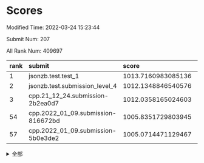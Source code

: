 # Scores

Modified Time: 2022-03-24 15:23:44

Submit Num: 207

All Rank Num: 409697

| rank |               submit               |       score        |       sigma        | pk_num |
| :--- | :--------------------------------- | :----------------- | :----------------- | :----- |
| 1    | jsonzb.test.test_1                 | 1013.7160983085136 | 0.8365717320266743 | 7920   |
| 2    | jsonzb.test.submission_level_4     | 1012.1348846540576 | 0.776673805440415  | 7918   |
| 3    | cpp.21_12_24.submission-2b2ea0d7   | 1012.0358165024603 | 0.7724989165116732 | 7915   |
| 54   | cpp.2022_01_09.submission-816672bd | 1005.8351729803945 | 0.7189689163811304 | 7912   |
| 57   | cpp.2022_01_09.submission-5b0e3de2 | 1005.0714471129467 | 0.718715923412023  | 7918   |


<details>
<summary>全部</summary>

| rank |                 submit                 |       score        |       sigma        | pk_num |
| :--- | :------------------------------------- | :----------------- | :----------------- | :----- |
| 1    | jsonzb.test.test_1                     | 1013.7160983085136 | 0.8365717320266743 | 7920   |
| 2    | jsonzb.test.submission_level_4         | 1012.1348846540576 | 0.776673805440415  | 7918   |
| 3    | cpp.21_12_24.submission-2b2ea0d7       | 1012.0358165024603 | 0.7724989165116732 | 7915   |
| 4    | gobigger.level_3.submission_level_3_24 | 1011.8951002491457 | 0.7944233770885107 | 7923   |
| 5    | gobigger.level_3.submission_level_3_49 | 1011.5277102763874 | 0.7615308017026402 | 7915   |
| 6    | gobigger.level_3.submission_level_3_36 | 1011.0215849538172 | 0.7836622592912686 | 7924   |
| 7    | gobigger.level_3.submission_level_3_19 | 1010.7448055436486 | 0.7757210458557328 | 7917   |
| 8    | gobigger.level_3.submission_level_3_45 | 1010.671136042689  | 0.755873754533727  | 7914   |
| 9    | gobigger.level_3.submission_level_3_27 | 1010.5574450038441 | 0.7759170713876479 | 7908   |
| 10   | gobigger.level_3.submission_level_3_12 | 1010.5190220003396 | 0.7453458803225916 | 7919   |
| 11   | gobigger.level_3.submission_level_3_22 | 1010.4840785904198 | 0.781783229216703  | 7917   |
| 12   | gobigger.level_3.submission_level_3_28 | 1010.4687908695854 | 0.7647859200866269 | 7916   |
| 13   | gobigger.level_3.submission_level_3_16 | 1010.4219767567674 | 0.7600763138746629 | 7914   |
| 14   | gobigger.level_3.submission_level_3_18 | 1010.4183968015509 | 0.7605338371456722 | 7917   |
| 15   | gobigger.level_3.submission_level_3_15 | 1010.4101489102435 | 0.7567161244777446 | 7917   |
| 16   | gobigger.level_3.submission_level_3_33 | 1010.3365053246091 | 0.7591164917616432 | 7915   |
| 17   | gobigger.level_3.submission_level_3_1  | 1010.2901770479915 | 0.7628217341307614 | 7913   |
| 18   | gobigger.level_3.submission_level_3_21 | 1010.2702843184544 | 0.769624711211944  | 7916   |
| 19   | gobigger.level_3.submission_level_3_47 | 1010.2430201691436 | 0.7572599026772415 | 7922   |
| 20   | gobigger.level_3.submission_level_3_30 | 1010.2100469681549 | 0.7527310923132192 | 7919   |
| 21   | gobigger.level_3.submission_level_3_11 | 1010.193888588871  | 0.7402677013490897 | 7915   |
| 22   | gobigger.level_3.submission_level_3_34 | 1010.1682213450675 | 0.7739628279058283 | 7919   |
| 23   | gobigger.level_3.submission_level_3_39 | 1010.110601175784  | 0.7364885254547782 | 7918   |
| 24   | gobigger.level_3.submission_level_3_25 | 1010.0270554996968 | 0.7487643113161354 | 7919   |
| 25   | gobigger.level_3.submission_level_3_29 | 1009.964612155677  | 0.7626571918002369 | 7917   |
| 26   | gobigger.level_3.submission_level_3_42 | 1009.9561447934661 | 0.7637449306264594 | 7922   |
| 27   | gobigger.level_3.submission_level_3_0  | 1009.916647202651  | 0.756841875628237  | 7918   |
| 28   | gobigger.level_3.submission_level_3_48 | 1009.8934051752428 | 0.76136776007907   | 7918   |
| 29   | gobigger.level_3.submission_level_3_20 | 1009.8851133013449 | 0.7171397949273309 | 7914   |
| 30   | gobigger.level_3.submission_level_3_13 | 1009.7922476523252 | 0.7517181811872868 | 7918   |
| 31   | gobigger.level_3.submission_level_3_6  | 1009.7090044199434 | 0.7396623783906385 | 7912   |
| 32   | gobigger.level_3.submission_level_3_2  | 1009.6450013509472 | 0.7634614904062332 | 7916   |
| 33   | gobigger.level_3.submission_level_3_9  | 1009.6435317415079 | 0.7695063246798213 | 7921   |
| 34   | gobigger.level_3.submission_level_3_41 | 1009.6385085258944 | 0.7660670652625071 | 7917   |
| 35   | gobigger.level_3.submission_level_3_8  | 1009.6233374003385 | 0.729439356669513  | 7915   |
| 36   | gobigger.level_3.submission_level_3_5  | 1009.589762015069  | 0.7416234688017012 | 7915   |
| 37   | gobigger.level_3.submission_level_3_14 | 1009.5892117888583 | 0.7650843507870538 | 7919   |
| 38   | gobigger.level_3.submission_level_3_43 | 1009.5526974791509 | 0.7660577463566381 | 7919   |
| 39   | gobigger.level_3.submission_level_3_4  | 1009.5062136583622 | 0.7428112059999535 | 7918   |
| 40   | gobigger.level_3.submission_level_3_40 | 1009.2087530192787 | 0.7411821489893086 | 7918   |
| 41   | gobigger.level_3.submission_level_3_32 | 1009.1768482574067 | 0.7531377262337622 | 7921   |
| 42   | gobigger.level_3.submission_level_3_26 | 1009.152204454535  | 0.7594087780040135 | 7918   |
| 43   | gobigger.level_3.submission_level_3_3  | 1009.1026344883791 | 0.7345259446663268 | 7917   |
| 44   | gobigger.level_3.submission_level_3_38 | 1009.0586318610303 | 0.7706727987533599 | 7918   |
| 45   | gobigger.level_3.submission_level_3_17 | 1009.0426012685933 | 0.7491023333258473 | 7918   |
| 46   | gobigger.level_3.submission_level_3_23 | 1008.9270037568399 | 0.7676161566099949 | 7918   |
| 47   | gobigger.level_3.submission_level_3_31 | 1008.8731472549957 | 0.74877156492042   | 7916   |
| 48   | gobigger.level_3.submission_level_3_10 | 1008.8602695425268 | 0.7455491695943829 | 7917   |
| 49   | gobigger.level_3.submission_level_3_7  | 1008.6773826343741 | 0.7625664415423006 | 7916   |
| 50   | gobigger.level_3.submission_level_3_46 | 1008.5672718413726 | 0.7440999215687822 | 7920   |
| 51   | gobigger.level_3.submission_level_3_35 | 1008.5033415280037 | 0.7225795413401332 | 7916   |
| 52   | gobigger.level_3.submission_level_3_44 | 1008.321420422665  | 0.7621191584490311 | 7912   |
| 53   | gobigger.level_3.submission_level_3_37 | 1007.4230146430137 | 0.741076873959013  | 7919   |
| 54   | cpp.2022_01_09.submission-816672bd     | 1005.8351729803945 | 0.7189689163811304 | 7912   |
| 55   | gobigger.level_1.submission_level_1_11 | 1005.329310662577  | 0.7146635597854962 | 7915   |
| 56   | gobigger.level_1.submission_level_1_19 | 1005.1743645325632 | 0.7152338539865775 | 7918   |
| 57   | cpp.2022_01_09.submission-5b0e3de2     | 1005.0714471129467 | 0.718715923412023  | 7918   |
| 58   | gobigger.level_1.submission_level_1_6  | 1004.5103050001454 | 0.7010124580342818 | 7916   |
| 59   | gobigger.level_1.submission_level_1_13 | 1004.4339045764798 | 0.7263766372346641 | 7916   |
| 60   | gobigger.level_1.submission_level_1_2  | 1004.3363990067605 | 0.714004098663521  | 7917   |
| 61   | gobigger.level_1.submission_level_1_48 | 1004.2498328020044 | 0.7101732441800503 | 7917   |
| 62   | gobigger.level_1.submission_level_1_12 | 1004.2220929208058 | 0.7169267147716458 | 7921   |
| 63   | gobigger.level_1.submission_level_1_3  | 1004.1859136278437 | 0.7144289056238923 | 7915   |
| 64   | gobigger.level_1.submission_level_1_37 | 1004.0600302346385 | 0.7214724999251723 | 7920   |
| 65   | gobigger.level_1.submission_level_1_41 | 1004.0167419242724 | 0.7147916695793729 | 7917   |
| 66   | gobigger.level_1.submission_level_1_29 | 1003.9167554329983 | 0.7250545059295915 | 7919   |
| 67   | gobigger.level_1.submission_level_1_17 | 1003.8015174688466 | 0.7161276772493925 | 7908   |
| 68   | gobigger.level_1.submission_level_1_15 | 1003.7710551723328 | 0.7207199498784154 | 7923   |
| 69   | gobigger.level_1.submission_level_1_49 | 1003.734864083897  | 0.7146834330440829 | 7915   |
| 70   | gobigger.level_1.submission_level_1_30 | 1003.7111336730147 | 0.7080830893461708 | 7924   |
| 71   | gobigger.level_1.submission_level_1_34 | 1003.6262699045175 | 0.7134680550243357 | 7921   |
| 72   | gobigger.level_1.submission_level_1_36 | 1003.6159059989948 | 0.7120165534219738 | 7913   |
| 73   | gobigger.level_1.submission_level_1_10 | 1003.6122301218556 | 0.7154687663437376 | 7915   |
| 74   | gobigger.level_1.submission_level_1_16 | 1003.6100467434419 | 0.7192056125476771 | 7917   |
| 75   | gobigger.level_1.submission_level_1_25 | 1003.5955732359886 | 0.717975044133927  | 7915   |
| 76   | gobigger.level_1.submission_level_1_9  | 1003.5894244557769 | 0.7228320033837516 | 7921   |
| 77   | gobigger.level_1.submission_level_1_32 | 1003.5699580122941 | 0.7190422260954372 | 7914   |
| 78   | gobigger.level_1.submission_level_1_22 | 1003.5401321014111 | 0.7056615816397654 | 7915   |
| 79   | gobigger.level_1.submission_level_1_27 | 1003.5073472673512 | 0.726750670081045  | 7917   |
| 80   | gobigger.level_1.submission_level_1_24 | 1003.4412804276211 | 0.7181081286748328 | 7914   |
| 81   | gobigger.level_1.submission_level_1_26 | 1003.3793742196049 | 0.7166904285102712 | 7917   |
| 82   | gobigger.level_1.submission_level_1_40 | 1003.3570770095629 | 0.714523018721241  | 7919   |
| 83   | gobigger.level_1.submission_level_1_14 | 1003.312461651123  | 0.7067052375655938 | 7920   |
| 84   | gobigger.level_1.submission_level_1_7  | 1003.2664817364692 | 0.705753576772424  | 7919   |
| 85   | gobigger.level_1.submission_level_1_4  | 1003.2477413533214 | 0.7140594636215953 | 7916   |
| 86   | gobigger.level_1.submission_level_1_21 | 1003.233909606928  | 0.7155846768653749 | 7920   |
| 87   | gobigger.level_1.submission_level_1_44 | 1003.1935481038018 | 0.721849734927786  | 7917   |
| 88   | gobigger.level_1.submission_level_1_1  | 1003.1736214887574 | 0.7061879297843421 | 7915   |
| 89   | gobigger.level_1.submission_level_1_23 | 1003.0844293952971 | 0.7054884368427807 | 7916   |
| 90   | gobigger.level_1.submission_level_1_35 | 1003.0589334216216 | 0.7144718666227919 | 7916   |
| 91   | gobigger.level_1.submission_level_1_8  | 1003.0559914355424 | 0.7207547003408155 | 7916   |
| 92   | gobigger.level_1.submission_level_1_5  | 1003.0049345650168 | 0.7192485430596955 | 7916   |
| 93   | gobigger.level_1.submission_level_1_39 | 1003.0027776243386 | 0.7250810979955894 | 7919   |
| 94   | gobigger.level_1.submission_level_1_45 | 1002.9538005165695 | 0.706369031314598  | 7917   |
| 95   | gobigger.level_1.submission_level_1_42 | 1002.9480059092673 | 0.7096892603155489 | 7916   |
| 96   | gobigger.level_1.submission_level_1_46 | 1002.8202054489876 | 0.7153318648966721 | 7915   |
| 97   | gobigger.level_1.submission_level_1_18 | 1002.8019301400677 | 0.7070718584656217 | 7923   |
| 98   | gobigger.level_1.submission_level_1_38 | 1002.7918231437606 | 0.7194326779759109 | 7916   |
| 99   | gobigger.level_1.submission_level_1_43 | 1002.7822775252758 | 0.7224238245929545 | 7910   |
| 100  | gobigger.level_1.submission_level_1_47 | 1002.692651183997  | 0.7131375705062041 | 7913   |
| 101  | gobigger.level_1.submission_level_1_33 | 1002.4677937721357 | 0.7100612675767792 | 7914   |
| 102  | gobigger.level_1.submission_level_1_31 | 1002.3067505215025 | 0.6985949624754617 | 7915   |
| 103  | gobigger.level_1.submission_level_1_20 | 1002.2756815350996 | 0.7300985172142067 | 7918   |
| 104  | gobigger.level_1.submission_level_1_0  | 1002.1861870924614 | 0.7062678423480372 | 7918   |
| 105  | gobigger.level_1.submission_level_1_28 | 1001.7568542618473 | 0.7089254722769688 | 7918   |
| 106  | gobigger.random.submission_random_30   | 997.0333075519392  | 0.7190415640047421 | 7917   |
| 107  | gobigger.random.submission_random_24   | 997.022390993      | 0.6979436031093009 | 7920   |
| 108  | gobigger.random.submission_random_15   | 997.0115855595083  | 0.7026378362912336 | 7920   |
| 109  | gobigger.random.submission_random_12   | 996.9868444403165  | 0.7091866244933254 | 7919   |
| 110  | gobigger.random.submission_random_8    | 996.8572476299763  | 0.7092795348967987 | 7916   |
| 111  | gobigger.random.submission_random_18   | 996.81832939228    | 0.704267568363599  | 7912   |
| 112  | gobigger.random.submission_random_37   | 996.7825190270091  | 0.7184548385155594 | 7920   |
| 113  | gobigger.random.submission_random_6    | 996.782175248919   | 0.7103389132630835 | 7914   |
| 114  | gobigger.random.submission_random_49   | 996.6701993751719  | 0.7063298117903603 | 7914   |
| 115  | gobigger.random.submission_random_34   | 996.6385955545255  | 0.715832266012363  | 7913   |
| 116  | gobigger.random.submission_random_31   | 996.6082233846126  | 0.7066925440121886 | 7920   |
| 117  | gobigger.random.submission_random_28   | 996.4912308092769  | 0.7019905029055598 | 7919   |
| 118  | gobigger.random.submission_random_26   | 996.4899321019645  | 0.7133033716488922 | 7914   |
| 119  | gobigger.random.submission_random_2    | 996.4783502616465  | 0.7090489766133312 | 7915   |
| 120  | gobigger.random.submission_random_5    | 996.4657971669895  | 0.7103706377419979 | 7914   |
| 121  | gobigger.random.submission_random_17   | 996.4570571549118  | 0.7047512149684552 | 7914   |
| 122  | gobigger.random.submission_random_13   | 996.4549663920774  | 0.7185144727972592 | 7914   |
| 123  | gobigger.random.submission_random_33   | 996.3981722000387  | 0.7004333793738856 | 7914   |
| 124  | gobigger.random.submission_random_47   | 996.3860671294815  | 0.7123296096664166 | 7917   |
| 125  | gobigger.random.submission_random_43   | 996.3755596601388  | 0.7088183701713091 | 7913   |
| 126  | gobigger.random.submission_random_40   | 996.3608044384705  | 0.7198501081461262 | 7916   |
| 127  | gobigger.random.submission_random_41   | 996.3572071234968  | 0.7115677155984277 | 7912   |
| 128  | gobigger.random.submission_random_7    | 996.3418621279668  | 0.7068736697504774 | 7919   |
| 129  | gobigger.random.submission_random_19   | 996.3411377642178  | 0.7033730169567286 | 7920   |
| 130  | gobigger.random.submission_random_4    | 996.0643557122922  | 0.7084967751616613 | 7914   |
| 131  | gobigger.random.submission_random_9    | 996.0259919673548  | 0.7080731999476358 | 7917   |
| 132  | gobigger.random.submission_random_48   | 996.0101939704047  | 0.7170625506188499 | 7917   |
| 133  | gobigger.random.submission_random_32   | 995.9616453499592  | 0.7190567343212811 | 7916   |
| 134  | gobigger.random.submission_random_11   | 995.9595341789955  | 0.7041932025702659 | 7919   |
| 135  | gobigger.random.submission_random_42   | 995.9508896153834  | 0.710008726777434  | 7913   |
| 136  | gobigger.random.submission_random_39   | 995.949390880118   | 0.7082235646631443 | 7920   |
| 137  | gobigger.random.submission_random_23   | 995.9412800142661  | 0.7051269849005875 | 7921   |
| 138  | gobigger.random.submission_random_46   | 995.9325071932672  | 0.7128349549999394 | 7920   |
| 139  | gobigger.random.submission_random_22   | 995.8526556114933  | 0.7026748482230081 | 7915   |
| 140  | gobigger.random.submission_random_27   | 995.8367556429668  | 0.7191146919998043 | 7914   |
| 141  | gobigger.random.submission_random_1    | 995.8336699777784  | 0.7158819199677195 | 7918   |
| 142  | gobigger.random.submission_random_36   | 995.6716592083126  | 0.7132168816322558 | 7920   |
| 143  | gobigger.random.submission_random_45   | 995.6645932375108  | 0.7003600324465714 | 7916   |
| 144  | gobigger.random.submission_random_0    | 995.5216518367054  | 0.7051108361901332 | 7914   |
| 145  | gobigger.random.submission_random_3    | 995.3148152917956  | 0.6988589616758865 | 7915   |
| 146  | gobigger.random.submission_random_16   | 995.2738567333755  | 0.7092139965569251 | 7919   |
| 147  | gobigger.random.submission_random_21   | 995.2691181375084  | 0.7057087834754397 | 7918   |
| 148  | gobigger.random.submission_random_44   | 995.2342776849766  | 0.7118228479987793 | 7919   |
| 149  | gobigger.random.submission_random_14   | 995.2205601554193  | 0.727010378338591  | 7916   |
| 150  | gobigger.random.submission_random_29   | 995.19154371195    | 0.7120486160652125 | 7915   |
| 151  | gobigger.random.submission_random_10   | 995.1876178006962  | 0.7040213328999763 | 7917   |
| 152  | gobigger.random.submission_random_35   | 995.1312952129989  | 0.709802587653866  | 7919   |
| 153  | gobigger.random.submission_random_25   | 994.9899177400537  | 0.7015860247480914 | 7919   |
| 154  | gobigger.random.submission_random_20   | 994.3158958738138  | 0.7178959853961301 | 7917   |
| 155  | gobigger.level_2.submission_level_2_6  | 994.0462343970215  | 0.7237170363550247 | 7915   |
| 156  | gobigger.random.submission_random_38   | 993.863340017778   | 0.7277922688795564 | 7917   |
| 157  | gobigger.level_2.submission_level_2_44 | 993.8273692724875  | 0.7246661222762527 | 7921   |
| 158  | gobigger.level_2.submission_level_2_34 | 993.4189563961801  | 0.7290625987799236 | 7914   |
| 159  | gobigger.level_2.submission_level_2_23 | 993.1452017773755  | 0.7448608806557776 | 7915   |
| 160  | gobigger.level_2.submission_level_2_16 | 992.8935698705118  | 0.7501594017237915 | 7917   |
| 161  | gobigger.level_2.submission_level_2_29 | 992.8702585636164  | 0.7530914309521086 | 7916   |
| 162  | gobigger.level_2.submission_level_2_45 | 992.8413280487113  | 0.7282955049303532 | 7915   |
| 163  | gobigger.level_2.submission_level_2_1  | 992.7696912786572  | 0.7372721982345023 | 7923   |
| 164  | gobigger.level_2.submission_level_2_15 | 992.7684590952674  | 0.7286137209542777 | 7917   |
| 165  | gobigger.level_2.submission_level_2_10 | 992.7230682397534  | 0.7620508610945719 | 7921   |
| 166  | gobigger.level_2.submission_level_2_40 | 992.7142993013084  | 0.7538609662021762 | 7916   |
| 167  | gobigger.level_2.submission_level_2_28 | 992.6209423104842  | 0.7353681992496881 | 7916   |
| 168  | gobigger.level_2.submission_level_2_47 | 992.5692120480179  | 0.7361865762619239 | 7918   |
| 169  | gobigger.level_2.submission_level_2_4  | 992.5645184156319  | 0.7366919207844618 | 7918   |
| 170  | gobigger.level_2.submission_level_2_49 | 992.5351488794712  | 0.7426893460901333 | 7915   |
| 171  | gobigger.level_2.submission_level_2_35 | 992.5237824638025  | 0.7539511368042111 | 7920   |
| 172  | gobigger.level_2.submission_level_2_24 | 992.5233723932548  | 0.7408258603969741 | 7916   |
| 173  | gobigger.level_2.submission_level_2_26 | 992.4985113286968  | 0.7424950391890861 | 7915   |
| 174  | gobigger.level_2.submission_level_2_39 | 992.440773177486   | 0.733027344148798  | 7914   |
| 175  | gobigger.level_2.submission_level_2_43 | 992.429069687832   | 0.7306087014602161 | 7915   |
| 176  | gobigger.level_2.submission_level_2_37 | 992.3666881259934  | 0.735978917855502  | 7914   |
| 177  | gobigger.level_2.submission_level_2_48 | 992.3608462621071  | 0.7404640321738115 | 7918   |
| 178  | gobigger.level_2.submission_level_2_8  | 992.3378337113164  | 0.7462477214131402 | 7923   |
| 179  | gobigger.level_2.submission_level_2_42 | 992.3290446543404  | 0.7641289054965151 | 7916   |
| 180  | gobigger.level_2.submission_level_2_19 | 992.1847845444718  | 0.7404508331616578 | 7916   |
| 181  | gobigger.level_2.submission_level_2_11 | 992.1639139869917  | 0.7499477693658552 | 7917   |
| 182  | gobigger.level_2.submission_level_2_46 | 992.0701194809316  | 0.7516868741843882 | 7920   |
| 183  | gobigger.level_2.submission_level_2_9  | 992.0694245833353  | 0.7334021880597656 | 7912   |
| 184  | gobigger.level_2.submission_level_2_20 | 992.067525499665   | 0.7640512953942326 | 7915   |
| 185  | gobigger.level_2.submission_level_2_18 | 992.058414098961   | 0.7372355832811691 | 7916   |
| 186  | gobigger.level_2.submission_level_2_30 | 991.9644487149203  | 0.7382996251685865 | 7915   |
| 187  | gobigger.level_2.submission_level_2_21 | 991.9502306671226  | 0.7546898428392105 | 7920   |
| 188  | gobigger.level_2.submission_level_2_0  | 991.9420632437254  | 0.7416381265331936 | 7920   |
| 189  | gobigger.level_2.submission_level_2_27 | 991.8853456215686  | 0.7518949923358473 | 7916   |
| 190  | gobigger.level_2.submission_level_2_25 | 991.7826565630519  | 0.7480570499397369 | 7923   |
| 191  | gobigger.level_2.submission_level_2_38 | 991.7714775180932  | 0.7566408385095159 | 7916   |
| 192  | gobigger.level_2.submission_level_2_5  | 991.7114019106506  | 0.7527270578385514 | 7919   |
| 193  | gobigger.level_2.submission_level_2_7  | 991.6453333950233  | 0.7664589359679178 | 7917   |
| 194  | gobigger.level_2.submission_level_2_14 | 991.6322975822851  | 0.7425529531629562 | 7918   |
| 195  | gobigger.level_2.submission_level_2_2  | 991.5592980981222  | 0.7614051416405965 | 7910   |
| 196  | gobigger.level_2.submission_level_2_22 | 991.3002438534652  | 0.7414264415573407 | 7918   |
| 197  | gobigger.level_2.submission_level_2_13 | 991.1859575034528  | 0.748957366339147  | 7917   |
| 198  | gobigger.level_2.submission_level_2_12 | 991.1571186688617  | 0.7513721966489322 | 7916   |
| 199  | gobigger.level_2.submission_level_2_41 | 991.1533892041252  | 0.7626291651739966 | 7923   |
| 200  | gobigger.level_2.submission_level_2_32 | 991.0750801757242  | 0.756090738631609  | 7913   |
| 201  | gobigger.level_2.submission_level_2_31 | 990.73452512167    | 0.7626277203134062 | 7915   |
| 202  | gobigger.level_2.submission_level_2_3  | 990.716459262536   | 0.7504820141053    | 7917   |
| 203  | gobigger.level_2.submission_level_2_33 | 990.4943795690602  | 0.7675215239297339 | 7915   |
| 204  | gobigger.level_2.submission_level_2_36 | 990.4434515244474  | 0.7667454915744397 | 7916   |
| 205  | gobigger.level_2.submission_level_2_17 | 990.109449646419   | 0.7710036049124133 | 7920   |
| 206  | gobigger.none.submission_none_0        | 977.7243295751416  | 1.336478384506716  | 7914   |
| 207  | gobigger.none.submission_none_1        | 976.562152695437   | 1.421526050475885  | 7913   |

</details>